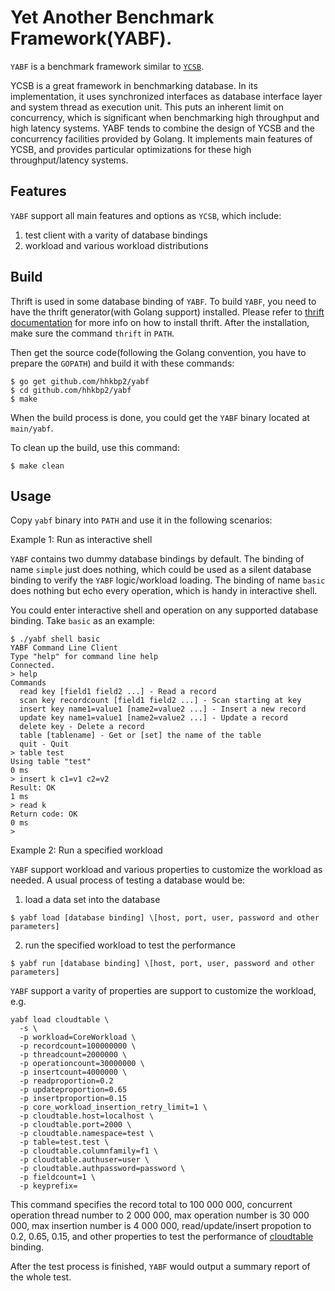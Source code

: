 # Yet Another Benchmark Framework(YABF).

`YABF` is a benchmark framework similar to [`YCSB`][ycsb-github].

YCSB is a great framework in benchmarking database. In its implementation, it uses synchronized interfaces as database interface layer and system thread as execution unit. This puts an inherent limit on concurrency, which is significant when benchmarking high throughput and high latency systems. YABF tends to combine the design of YCSB and the concurrency facilities provided by Golang. It implements main features of YCSB, and provides particular optimizations for these high throughput/latency systems.

## Features

`YABF` support all main features and options as `YCSB`, which include:

1. test client with a varity of database bindings
1. workload and various workload distributions

## Build

Thrift is used in some database binding of `YABF`. To build `YABF`, you need to have the thrift generator(with Golang support) installed. Please refer to [thrift documentation][thrift-doc] for more info on how to install thrift. After the installation, make sure the command `thrift` in `PATH`.

Then get the source code(following the Golang convention, you have to prepare the `GOPATH`) and build it with these commands:

```shell
$ go get github.com/hhkbp2/yabf
$ cd github.com/hhkbp2/yabf
$ make
```

When the build process is done, you could get the `YABF` binary located at `main/yabf`. 

To clean up the build, use this command:

```shell
$ make clean
```

## Usage

Copy `yabf` binary into `PATH` and use it in the following scenarios:

Example 1: Run as interactive shell

`YABF` contains two dummy database bindings by default. The binding of name `simple` just does nothing, which could be used as a silent database binding to verify the `YABF` logic/workload loading. The binding of name `basic` does nothing but echo every operation, which is handy in interactive shell.

You could enter interactive shell and operation on any supported database binding. Take `basic` as an example:

```shell
$ ./yabf shell basic
YABF Command Line Client
Type "help" for command line help
Connected.
> help
Commands
  read key [field1 field2 ...] - Read a record
  scan key recordcount [field1 field2 ...] - Scan starting at key
  insert key name1=value1 [name2=value2 ...] - Insert a new record
  update key name1=value1 [name2=value2 ...] - Update a record
  delete key - Delete a record
  table [tablename] - Get or [set] the name of the table
  quit - Quit
> table test
Using table "test"
0 ms
> insert k c1=v1 c2=v2
Result: OK
1 ms
> read k
Return code: OK
0 ms
> 
```

Example 2: Run a specified workload

`YABF` support workload and various properties to customize the workload as needed. A usual process of testing a database would be:

1. load a data set into the database
```shell
$ yabf load [database binding] \[host, port, user, password and other parameters]
```

2. run the specified workload to test the performance

```shell
$ yabf run [database binding] \[host, port, user, password and other parameters]
```

`YABF` support a varity of properties are support to customize the workload, e.g.

```shell
yabf load cloudtable \
  -s \
  -p workload=CoreWorkload \
  -p recordcount=100000000 \
  -p threadcount=2000000 \
  -p operationcount=30000000 \
  -p insertcount=4000000 \
  -p readproportion=0.2
  -p updateproportion=0.65
  -p insertproportion=0.15
  -p core_workload_insertion_retry_limit=1 \
  -p cloudtable.host=localhost \
  -p cloudtable.port=2000 \
  -p cloudtable.namespace=test \
  -p table=test.test \
  -p cloudtable.columnfamily=f1 \
  -p cloudtable.authuser=user \
  -p cloudtable.authpassword=password \
  -p fieldcount=1 \
  -p keyprefix=
```

This command specifies the record total to 100 000 000, concurrent operation thread number to 2 000 000, max operation number is 30 000 000, max insertion number is 4 000 000, read/update/insert propotion to 0.2, 0.65, 0.15, and other properties to test the performance of [cloudtable][cloudtable-post] binding.

After the test process is finished, `YABF` would output a summary report of the whole test.

[ycsb-github]: https://github.com/brianfrankcooper/YCSB
[thrift-doc]: https://thrift.apache.org/docs/install/
[cloudtable-post]: http://xlambda.com/blog/2015/09/06/cloudtable-a-distrubted-consistent-big-data-store/

